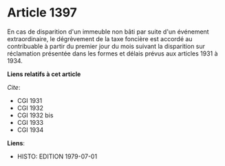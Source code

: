# Article 1397

En cas de disparition d'un immeuble non bâti par suite d'un événement extraordinaire, le dégrèvement de la taxe foncière est
accordé au contribuable à partir du premier jour du mois suivant la disparition sur réclamation présentée dans les formes et
délais prévus aux articles 1931 à 1934.

**Liens relatifs à cet article**

_Cite_:

  - CGI 1931
  - CGI 1932
  - CGI 1932 bis
  - CGI 1933
  - CGI 1934

**Liens**:

  - HISTO: EDITION 1979-07-01

